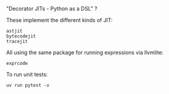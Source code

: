 "Decorator JITs - Python as a DSL" ?

These implement the different kinds of JIT:

    astjit
    bytecodejit
    tracejit

All using the same package for running expressions via llvmlite:

    exprcode

To run unit tests:

    uv run pytest -v
